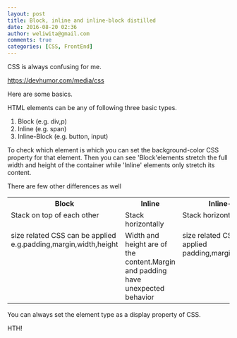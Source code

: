 ```yaml
---
layout: post
title: Block, inline and inline-block distilled
date: 2016-08-20 02:36
author: weliwita@gmail.com
comments: true
categories: [CSS, FrontEnd]
---
```

CSS is always confusing for me.



<a href="https://devhumor.com/media/css">https://devhumor.com/media/css</a>

Here are some basics.

HTML elements can be any of following three basic types.
<ol>
 	<li>Block (e.g. div,p)</li>
 	<li>Inline (e.g. span)</li>
 	<li>Inline-Block (e.g. button, input)</li>
</ol>
To check which element is which you can set the background-color CSS property for that element. Then you can see 'Block'elements stretch the full width and height of the container while 'Inline' elements only stretch its content.

There are few other differences as well
<table>
<colgroup> <col style="width: 33%;" /> <col style="width: 33%;" /> <col style="width: 34%;" /> </colgroup>
<tbody>
<tr>
<th valign="top">Block</th>
<th valign="top">Inline</th>
<th valign="top">Inline-block</th>
</tr>
<tr>
<td valign="top">Stack on top of each other</td>
<td valign="top">Stack horizontally</td>
<td valign="top">Stack horizontally</td>
</tr>
<tr>
<td valign="top">size related CSS can be applied e.g.padding,margin,width,height</td>
<td valign="top">Width and height are of the content.Margin and padding have unexpected behavior</td>
<td valign="top">size related CSS can be applied
padding,margin,width,height</td>
</tr>
</tbody>
</table>
You can always set the element type as a display property of CSS.

HTH!
